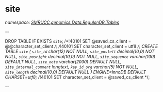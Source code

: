 ﻿# site
_namespace: [SMRUCC.genomics.Data.RegulonDB.Tables](./index.md)_

--
 
 DROP TABLE IF EXISTS `site`;
 /*!40101 SET @saved_cs_client = @@character_set_client */;
 /*!40101 SET character_set_client = utf8 */;
 CREATE TABLE `site` (
 `site_id` char(12) NOT NULL,
 `site_posleft` decimal(10,0) NOT NULL,
 `site_posright` decimal(10,0) NOT NULL,
 `site_sequence` varchar(100) DEFAULT NULL,
 `site_note` varchar(2000) DEFAULT NULL,
 `site_internal_comment` longtext,
 `key_id_org` varchar(5) NOT NULL,
 `site_length` decimal(10,0) DEFAULT NULL
 ) ENGINE=InnoDB DEFAULT CHARSET=utf8;
 /*!40101 SET character_set_client = @saved_cs_client */;
 
 --




